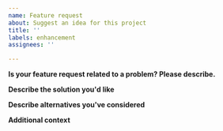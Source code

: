 ```yaml
---
name: Feature request
about: Suggest an idea for this project
title: ''
labels: enhancement
assignees: ''

---
```

<!-- Please search existing issues for potential duplicates before filing yours:
https://github.com/2shady4u/godot-krita-importer/issues?q=is%3Aissue
-->

**Is your feature request related to a problem? Please describe.**
<!-- A clear and concise description of what the problem is. -->

**Describe the solution you'd like**
<!-- A clear and concise description of what you want to happen. -->

**Describe alternatives you've considered**
<!-- A clear and concise description of any alternative solutions or features you've considered. -->

**Additional context**
<!-- Add any other context or screenshots about the feature request here. -->
